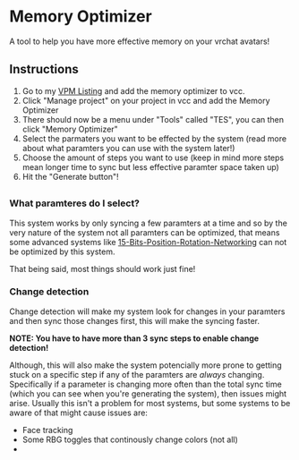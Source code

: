 # Memory Optimizer

A tool to help you have more effective memory on your vrchat avatars!

## Instructions

1. Go to my [VPM Listing](https://vpm.jetees.dev) and add the memory optimizer to vcc.
2. Click "Manage project" on your project in vcc and add the Memory Optimizer
3. There should now be a menu under "Tools" called "TES", you can then click "Memory Optimizer"
4. Select the parmaters you want to be effected by the system (read more about what paramters you can use with the system later!)
5. Choose the amount of steps you want to use (keep in mind more steps mean longer time to sync but less effective paramter space taken up)
6. Hit the "Generate button"!

##

### What paramteres do I select?

This system works by only syncing a few paramters at a time and so by the very nature of the system not all paramters can be optimized, that means some advanced systems like [15-Bits-Position-Rotation-Networking](https://github.com/VRLabs/15-Bits-Position-Rotation-Networking) can not be optimized by this system.

That being said, most things should work just fine!

### Change detection

Change detection will make my system look for changes in your paramters and then sync those changes first, this will make the syncing faster.

**NOTE: You have to have more than 3 sync steps to enable change detection!**

Although, this will also make the system potencially more prone to getting stuck on a specific step if any of the paramters are *always* changing. Specifically if a parameter is changing more often than the total sync time (which you can see when you're generating the system), then issues might arise. Usually this isn't a problem for most systems, but some systems to be aware of that might cause issues are:

- Face tracking
- Some RBG toggles that continously change colors (not all)
-
